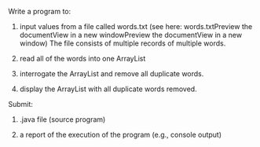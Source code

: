Write a program to:

1) input values from a file called words.txt (see here: words.txtPreview the documentView in a new windowPreview the documentView in a new window)  The file consists of multiple records of multiple words.

2) read all of the words into one ArrayList

3) interrogate the ArrayList and remove all duplicate words.

4) display the ArrayList with all duplicate words removed.

Submit:

1. .java file (source program)

2. a report of the execution of the program (e.g., console output)